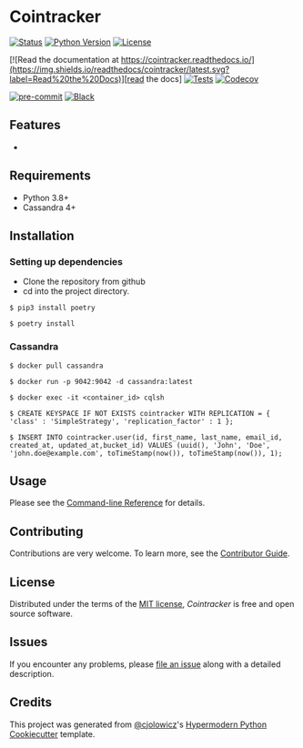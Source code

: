 # Cointracker

[![Status](https://img.shields.io/pypi/status/cointracker.svg)][status]
[![Python Version](https://img.shields.io/pypi/pyversions/cointracker)][python version]
[![License](https://img.shields.io/pypi/l/cointracker)][license]

[![Read the documentation at https://cointracker.readthedocs.io/](https://img.shields.io/readthedocs/cointracker/latest.svg?label=Read%20the%20Docs)][read the docs]
[![Tests](https://github.com/Ei5enheim/cointracker/workflows/Tests/badge.svg)][tests]
[![Codecov](https://codecov.io/gh/Ei5enheim/cointracker/branch/main/graph/badge.svg)][codecov]

[![pre-commit](https://img.shields.io/badge/pre--commit-enabled-brightgreen?logo=pre-commit&logoColor=white)][pre-commit]
[![Black](https://img.shields.io/badge/code%20style-black-000000.svg)][black]

[pypi_]: https://pypi.org/project/cointracker/
[status]: https://pypi.org/project/cointracker/
[python version]: https://pypi.org/project/cointracker
[read the docs]: https://cointracker.readthedocs.io/
[tests]: https://github.com/Ei5enheim/cointracker/actions?workflow=Tests
[codecov]: https://app.codecov.io/gh/Ei5enheim/cointracker
[pre-commit]: https://github.com/pre-commit/pre-commit
[black]: https://github.com/psf/black

## Features

-

## Requirements

- Python 3.8+
- Cassandra 4+

## Installation

### Setting up dependencies
- Clone the repository from github
- cd into the project directory.
```console
$ pip3 install poetry
```

```console
$ poetry install
```
### Cassandra
```console
$ docker pull cassandra
```

```console
$ docker run -p 9042:9042 -d cassandra:latest
```

```console
$ docker exec -it <container_id> cqlsh
```

```console
$ CREATE KEYSPACE IF NOT EXISTS cointracker WITH REPLICATION = { 'class' : 'SimpleStrategy', 'replication_factor' : 1 };
```

```console
$ INSERT INTO cointracker.user(id, first_name, last_name, email_id, created_at, updated_at,bucket_id) VALUES (uuid(), 'John', 'Doe', 'john.doe@example.com', toTimeStamp(now()), toTimeStamp(now()), 1);
```

## Usage

Please see the [Command-line Reference] for details.

## Contributing

Contributions are very welcome.
To learn more, see the [Contributor Guide].

## License

Distributed under the terms of the [MIT license][license],
_Cointracker_ is free and open source software.

## Issues

If you encounter any problems,
please [file an issue] along with a detailed description.

## Credits

This project was generated from [@cjolowicz]'s [Hypermodern Python Cookiecutter] template.

[@cjolowicz]: https://github.com/cjolowicz
[pypi]: https://pypi.org/
[hypermodern python cookiecutter]: https://github.com/cjolowicz/cookiecutter-hypermodern-python
[file an issue]: https://github.com/Ei5enheim/cointracker/issues
[pip]: https://pip.pypa.io/

<!-- github-only -->

[license]: https://github.com/Ei5enheim/cointracker/blob/main/LICENSE
[contributor guide]: https://github.com/Ei5enheim/cointracker/blob/main/CONTRIBUTING.md
[command-line reference]: https://cointracker.readthedocs.io/en/latest/usage.html
